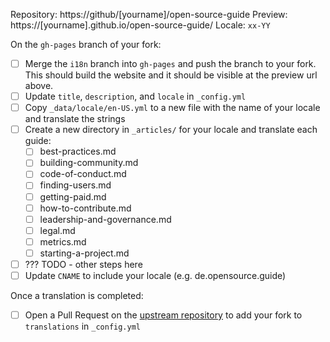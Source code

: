 Repository: https://github/[yourname]/open-source-guide
Preview: https://[yourname].github.io/open-source-guide/
Locale: `xx-YY`

On the `gh-pages` branch of your fork:

- [ ] Merge the `i18n` branch into `gh-pages` and push the branch to your fork. This should build the website and it should be visible at the preview url above.
- [ ] Update `title`, `description`, and `locale` in `_config.yml`
- [ ] Copy `_data/locale/en-US.yml` to a new file with the name of your locale and translate the strings
- [ ] Create a new directory in `_articles/` for your locale and translate each guide:
  - [ ] best-practices.md
  - [ ] building-community.md
  - [ ] code-of-conduct.md
  - [ ] finding-users.md
  - [ ] getting-paid.md
  - [ ] how-to-contribute.md
  - [ ] leadership-and-governance.md
  - [ ] legal.md
  - [ ] metrics.md
  - [ ] starting-a-project.md
- [ ] ??? TODO - other steps here
- [ ] Update `CNAME` to include your locale (e.g. de.opensource.guide)

Once a translation is completed:

- [ ] Open a Pull Request on the [upstream repository](https://github.com/github/open-source-guide) to add your fork to `translations` in `_config.yml`
